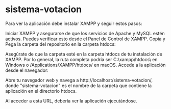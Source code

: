 # sistema-votacion

Para ver la aplicación debe instalar XAMPP y seguir estos pasos:


Iniciar XAMPP y asegurarse de que los servicios de Apache y MySQL estén activos. Puedes verificar esto desde el Panel de Control de XAMPP.
Copia y Pega la carpeta del repositorio en la carpeta htdocs:

Asegúrate de que la carpeta esté en la carpeta htdocs de tu instalación de XAMPP. Por lo general, la ruta completa podría ser C:\xampp\htdocs\ en Windows o /Applications/XAMPP/htdocs/ en macOS.
Accede a la aplicación desde el navegador:

Abre tu navegador web y navega a http://localhost/sistema-votacion/, donde "sistema-votacion" es el nombre de la carpeta que contiene la aplicación en el directorio htdocs.

Al acceder a esta URL, debería ver la aplicación ejecutándose. 
